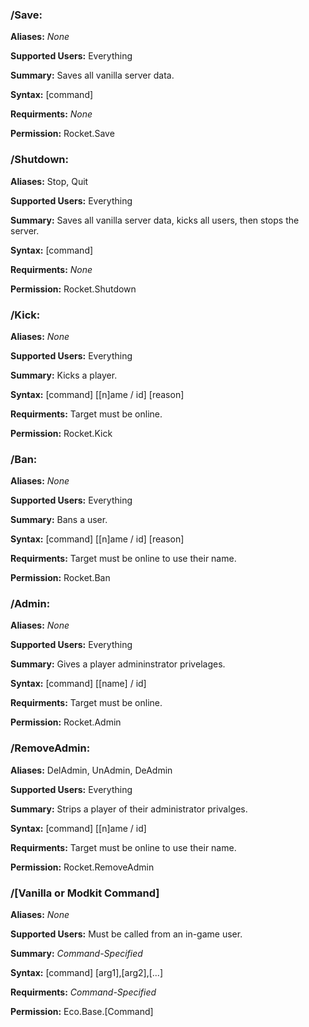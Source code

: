 ### /Save:

**Aliases:** *None*

**Supported Users:** Everything

**Summary:** Saves all vanilla server data.

**Syntax:** [command]

**Requirments:** *None*

**Permission:** Rocket.Save

### /Shutdown:

**Aliases:** Stop, Quit

**Supported Users:** Everything

**Summary:** Saves all vanilla server data, kicks all users, then stops the server.

**Syntax:** [command]

**Requirments:** *None*

**Permission:** Rocket.Shutdown

### /Kick:

**Aliases:** *None*

**Supported Users:** Everything

**Summary:** Kicks a player.

**Syntax:** [command] [[n]ame / id] [reason]

**Requirments:** Target must be online.

**Permission:** Rocket.Kick

### /Ban:

**Aliases:** *None*

**Supported Users:** Everything

**Summary:** Bans a user.

**Syntax:** [command] [[n]ame / id] [reason]
  
**Requirments:** Target must be online to use their name.

**Permission:** Rocket.Ban

### /Admin:

**Aliases:** *None*

**Supported Users:** Everything

**Summary:** Gives a player admininstrator privelages.

**Syntax:** [command] [[name] / id]

**Requirments:** Target must be online.

**Permission:** Rocket.Admin

### /RemoveAdmin:

**Aliases:** DelAdmin, UnAdmin, DeAdmin

**Supported Users:** Everything

**Summary:** Strips a player of their administrator privalges.

**Syntax:** [command] [[n]ame / id]

**Requirments:** Target must be online to use their name.

**Permission:** Rocket.RemoveAdmin

### /[Vanilla or Modkit Command]

**Aliases:** *None*

**Supported Users:** Must be called from an in-game user.

**Summary:** *Command-Specified*

**Syntax:** [command] [arg1],[arg2],[...]

**Requirments:** *Command-Specified*

**Permission:** Eco.Base.[Command]
